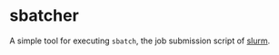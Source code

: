 # sbatcher
A simple tool for executing `sbatch`, the job submission script of [slurm].


[slurm]:https://slurm.schedmd.com/
